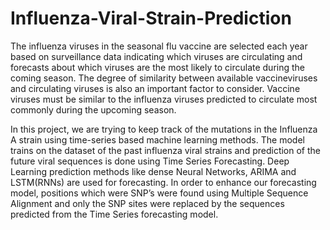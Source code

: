 # Influenza-Viral-Strain-Prediction

The influenza viruses in the seasonal flu vaccine are selected each year based on surveillance data indicating which viruses are circulating and forecasts about which viruses are the most likely to circulate during the coming season. The degree of similarity between available vaccineviruses and circulating viruses is also an important factor to consider. Vaccine viruses must be similar to the influenza viruses predicted to circulate most commonly during the upcoming
season. 

In this project, we are trying to keep track of the mutations in the Influenza A strain using time-series based machine learning methods. The model trains on the dataset of the past influenza viral strains and prediction of the future viral sequences is done using Time Series Forecasting. Deep Learning prediction methods like dense Neural Networks, ARIMA and LSTM(RNNs) are used for forecasting. In order to enhance our forecasting model, positions which were SNP’s were found using Multiple Sequence Alignment and only the SNP sites were replaced by the sequences predicted from the Time Series forecasting model.
